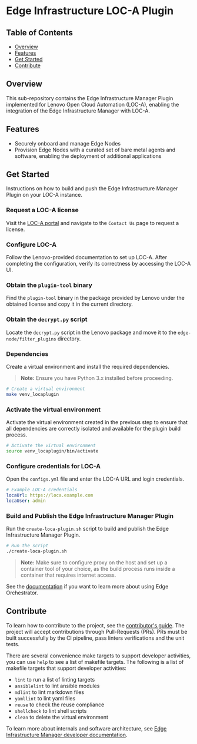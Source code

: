 # Edge Infrastructure LOC-A Plugin

## Table of Contents

- [Overview](#overview)
- [Features](#features)
- [Get Started](#get-started)
- [Contribute](#contribute)

## Overview

This sub-repository contains the Edge Infrastructure Manager Plugin implemented for Lenovo Open Cloud Automation
(LOC-A), enabling the integration of the Edge Infrastructure Manager with LOC-A.

## Features

- Securely onboard and manage Edge Nodes
- Provision Edge Nodes with a curated set of bare metal agents and software, enabling the deployment of additional
applications

## Get Started

Instructions on how to build and push the Edge Infrastructure Manager Plugin on your LOC-A instance.

### Request a LOC-A license

Visit the [LOC-A portal](https://www.lenovo.com/us/en/servers-storage/software/open-cloud-automation/) and navigate
to the `Contact Us` page to request a license.

### Configure LOC-A

Follow the Lenovo-provided documentation to set up LOC-A. After completing the configuration, verify its correctness
by accessing the LOC-A UI.

### Obtain the `plugin-tool` binary

Find the `plugin-tool` binary in the package provided by Lenovo under the obtained license and copy it in the current directory.

### Obtain the `decrypt.py` script

Locate the `decrypt.py` script in the Lenovo package and move it to the `edge-node/filter_plugins` directory.

### Dependencies

Create a virtual environment and install the required dependencies.

> **Note:** Ensure you have Python 3.x installed before proceeding.

```bash
# Create a virtual environment
make venv_locaplugin
```

### Activate the virtual environment

Activate the virtual environment created in the previous step to ensure that all dependencies are correctly isolated
and available for the plugin build process.

```bash
# Activate the virtual environment
source venv_locaplugin/bin/activate
```

### Configure credentials for LOC-A

Open the `configs.yml` file and enter the LOC-A URL and login credentials.

```yaml
# Example LOC-A credentials
locaUrl: https://loca.example.com
locaUser: admin
```

### Build and Publish the Edge Infrastructure Manager Plugin

Run the `create-loca-plugin.sh` script to build and publish the Edge Infrastructure Manager Plugin.

```bash
# Run the script
./create-loca-plugin.sh
```

> **Note:** Make sure to configure proxy on the host and set up a container tool of your choice, as the build process runs inside
> a container that requires internet access.

See the [documentation][user-guide-url] if you want to learn more about using Edge Orchestrator.

## Contribute

To learn how to contribute to the project, see the [contributor's guide][contributors-guide-url]. The project will
accept contributions through Pull-Requests (PRs). PRs must be built successfully by the CI pipeline, pass linters
verifications and the unit tests.

There are several convenience make targets to support developer activities, you can use `help` to see a list of makefile
targets. The following is a list of makefile targets that support developer activities:

- `lint` to run a list of linting targets
- `ansiblelint` to lint ansible modules
- `mdlint` to lint markdown files
- `yamllint` to lint yaml files
- `reuse` to check the reuse compliance
- `shellcheck` to lint shell scripts
- `clean` to delete the virtual environment

To learn more about internals and software architecture, see
[Edge Infrastructure Manager developer documentation][inframanager-dev-guide-url].

[user-guide-url]: https://docs.openedgeplatform.intel.com/edge-manage-docs/main/user_guide/get_started_guide/index.html
[inframanager-dev-guide-url]: https://docs.openedgeplatform.intel.com/edge-manage-docs/main/developer_guide/infra_manager/index.html
[contributors-guide-url]: https://docs.openedgeplatform.intel.com/edge-manage-docs/main/developer_guide/contributor_guide/index.html

